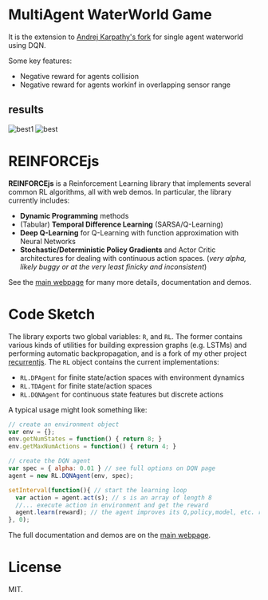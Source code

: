 # MultiAgent WaterWorld Game
It is the extension to [Andrej Karpathy's fork](https://github.com/karpathy/recurrentjs) for single agent waterworld using DQN.

Some key features:
- Negative reward for agents collision
- Negative reward for agents workinf in overlapping sensor range

## results
![best1](https://s1.photoland.io/X6HtC.gif)
![best](https://community.canvaslms.com/servlet/JiveServlet/downloadImage/38-1251-71811/cat.gif)


# REINFORCEjs

**REINFORCEjs** is a Reinforcement Learning library that implements several common RL algorithms, all with web demos. In particular, the library currently includes:

- **Dynamic Programming** methods
- (Tabular) **Temporal Difference Learning** (SARSA/Q-Learning)
- **Deep Q-Learning** for Q-Learning with function approximation with Neural Networks
- **Stochastic/Deterministic Policy Gradients** and Actor Critic architectures for dealing with continuous action spaces. (*very alpha, likely buggy or at the very least finicky and inconsistent*)

See the [main webpage](http://cs.stanford.edu/people/karpathy/reinforcejs) for many more details, documentation and demos.

# Code Sketch

The library exports two global variables: `R`, and `RL`. The former contains various kinds of utilities for building expression graphs (e.g. LSTMs) and performing automatic backpropagation, and is a fork of my other project [recurrentjs](https://github.com/karpathy/recurrentjs). The `RL` object contains the current implementations:

- `RL.DPAgent` for finite state/action spaces with environment dynamics
- `RL.TDAgent` for finite state/action spaces
- `RL.DQNAgent` for continuous state features but discrete actions

A typical usage might look something like:

```javascript
// create an environment object
var env = {};
env.getNumStates = function() { return 8; }
env.getMaxNumActions = function() { return 4; }

// create the DQN agent
var spec = { alpha: 0.01 } // see full options on DQN page
agent = new RL.DQNAgent(env, spec); 

setInterval(function(){ // start the learning loop
  var action = agent.act(s); // s is an array of length 8
  //... execute action in environment and get the reward
  agent.learn(reward); // the agent improves its Q,policy,model, etc. reward is a float
}, 0);
```

The full documentation and demos are on the [main webpage](http://cs.stanford.edu/people/karpathy/reinforcejs).

# License

MIT.
